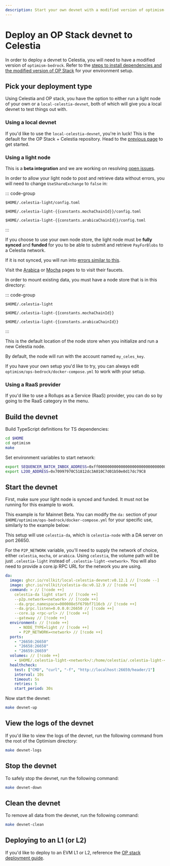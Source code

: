 ```yaml
---
description: Start your own devnet with a modified version of optimism-bedrock.
---
```


# Deploy an OP Stack devnet to Celestia

<!-- markdownlint-disable MD033 -->
<script setup>
import constants from '/.vitepress/constants/constants.js'

</script>

In order to deploy a devnet to Celestia, you will need to have a modified
version of `optimism-bedrock`.
Refer to the
[steps to install dependencies and the modified version of OP Stack](./optimism-devnet.md)
for your environment setup.

## Pick your deployment type

Using Celestia and OP stack, you have the option to either
run a light node of your own or a `local-celestia-devnet`,
both of which will give you a local devnet to test things out with.

### Using a local devnet

If you'd like to use the `local-celestia-devnet`, you're in luck!
This is the default for the OP Stack + Celestia repository. Head
to the [previous page](./optimism-devnet.md) to get started.

### Using a light node

This is a **beta integration** and we are working on resolving
[open issues](https://github.com/celestiaorg/optimism/issues/).

In order to allow your light node to post
and retrieve data without errors, you will need to change `UseShareExchange`
to `false` in:

::: code-group

```bash-vue [Mainnet Beta]
$HOME/.celestia-light/config.toml
```

```bash-vue [Mocha]
$HOME/.celestia-light-{{constants.mochaChainId}}/config.toml
```

```bash-vue [Arabica]
$HOME/.celestia-light-{{constants.arabicaChainId}}/config.toml
```

:::

If you choose to use your own node store, the light node
must be **fully synced** and **funded** for you to be able to submit
and retrieve `PayForBlobs` to a Celestia network.

If it is not synced, you will run into
[errors similar to this](https://github.com/celestiaorg/celestia-node/issues/2151/).

Visit the [Arabica](../nodes/arabica-devnet.md)
or [Mocha](../nodes/mocha-testnet.md) pages to
to visit their faucets.

In order to mount existing data, you must have a node store that is
in this directory:

::: code-group

```bash-vue [Mainnet Beta]
$HOME/.celestia-light
```

```bash-vue [Mocha]
$HOME/.celestia-light-{{constants.mochaChainId}}
```

```bash-vue [Arabica]
$HOME/.celestia-light-{{constants.arabicaChainId}}
```

:::

This is the default location of the node store
when you initialize and run a new Celestia node.

By default, the node will run with the account named
`my_celes_key`.

If you have your own setup you'd like to try, you can always edit
`optimism/ops-bedrock/docker-compose.yml` to work with your setup.

### Using a RaaS provider

If you'd like to use a Rollups as a Service (RaaS) provider, you can do so
by going to the RaaS category in the menu.

## Build the devnet

Build TypeScript definitions for TS dependencies:

```bash
cd $HOME
cd optimism
make
```

Set environment variables to start network:

```bash
export SEQUENCER_BATCH_INBOX_ADDRESS=0xff00000000000000000000000000000000000000
export L2OO_ADDRESS=0x70997970C51812dc3A010C7d01b50e0d17dc79C8
```

## Start the devnet

First, make sure your light node is synced and funded. It must
not be running for this example to work.

This example is for Mainnet Beta.
You can modify the `da:` section of your `$HOME/optimism/ops-bedrock/docker-compose.yml`
for your specific use, similarly to the example below:

This setup will use `celestia-da`, which is `celestia-node` with
a DA server on port 26650.

For the `P2P_NETWORK` variable, you'll need to supply the network of choice, either
`celestia`, `mocha`, or `arabica`. Using `celestia`, the volume path will be just
`.celestia-light` instead of `.celestia-light-<network>`. You will also need
to provide a core.ip RPC URL for the network you are using.

<!-- markdownlint-disable MD013 -->

```yaml
da:
  image: ghcr.io/rollkit/local-celestia-devnet:v0.12.1 // [!code --]
  image: ghcr.io/rollkit/celestia-da:v0.12.9 // [!code ++]
  command: > // [!code ++]
    celestia-da light start // [!code ++]
    --p2p.network=<network> // [!code ++]
    --da.grpc.namespace=000008e5f679bf7116cb // [!code ++]
    --da.grpc.listen=0.0.0.0:26650 // [!code ++]
    --core.ip <rpc-url> // [!code ++]
    --gateway // [!code ++]
  environment: // [!code ++]
      - NODE_TYPE=light // [!code ++]
      - P2P_NETWORK=<network> // [!code ++]
  ports:
    - "26650:26650"
    - "26658:26658"
    - "26659:26659"
  volumes: // [!code ++]
    - $HOME/.celestia-light-<network>/:/home/celestia/.celestia-light-<network>/ // [!code ++]
  healthcheck:
    test: ["CMD", "curl", "-f", "http://localhost:26659/header/1"]
    interval: 10s
    timeout: 5s
    retries: 5
    start_period: 30s
```

Now start the devnet:

```bash
make devnet-up
```

## View the logs of the devnet

If you'd like to view the logs of the devnet, run the following command
from the root of the Optimism directory:

```bash
make devnet-logs
```

## Stop the devnet

To safely stop the devnet, run the following command:

```bash
make devnet-down
```

## Clean the devnet

To remove all data from the devnet, run the following command:

```bash
make devnet-clean
```

## Deploying to an L1 (or L2)

If you'd like to deploy to an EVM L1 or L2,
reference the [OP stack deployment guide](https://community.optimism.io/docs/developers/bedrock/node-operator-guide/).

